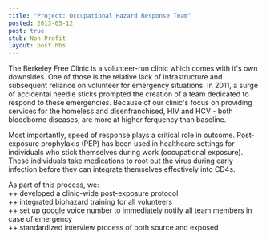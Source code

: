 ```yaml
---
title: "Project: Occupational Hazard Response Team"
posted: 2013-05-12
post: true
stub: Non-Profit
layout: post.hbs
---
```

The Berkeley Free Clinic is a volunteer-run clinic which comes with it's own downsides. One of those is the relative lack of infrastructure and subsequent reliance on volunteer for emergency situations. In 2011, a surge of accidental needle sticks prompted the creation of a team dedicated to respond to these emergencies. Because of our clinic's focus on providing services for the homeless and disenfranchised, HIV and HCV - both bloodborne diseases, are more at higher ferquency than baseline.

Most importantly, speed of response plays a critical role in outcome. Post-exposure prophylaxis (PEP) has been used in healthcare settings for individuals who stick themselves during work (occupational exposure). These individuals take medications to root out the virus during early infection before they can integrate themselves effectively into CD4s.

As part of this process, we:  
++ developed a clinic-wide post-exposure protocol  
++ integrated biohazard training for all volunteers  
++ set up google voice number to immediately notify all team members in case of emergency  
++ standardized interview process of both source and exposed
